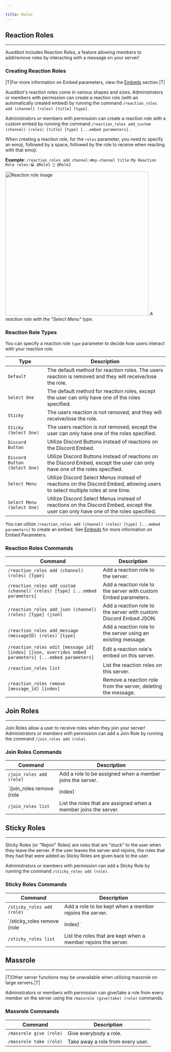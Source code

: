 ```yaml
---

title: Roles
---
```


## Reaction Roles

-----

Auxdibot includes Reaction Roles, a feature allowing members to add/remove roles by interacting with a message on your server!

### Creating Reaction Roles

|T|For more information on Embed parameters, view the [Embeds](/docs/embeds) section.|T|

Auxdibot's reaction roles come in various shapes and sizes. Administrators or members with permission can create a reaction role (with an automatically created embed) by running the command `/reaction_roles add (channel) (roles) [title] [type]`.

Administrators or members with permission can create a reaction role with a custom embed by running the command `/reaction_roles add_custom (channel) (roles) [title] [type] [...embed parameters]` .

When creating a reaction role, for the `roles` parameter, you need to specify an emoji, followed by a space, followed by the role to receive when reacting with that emoji.

**Example**: `/reaction_roles add channel:#my-channel title:My Reaction Role roles:😀 @Role1 🤖 @Role2`

<p class="image">
<img alt="Reaction role image" src="/docs/_assets/reaction_role.png" width=450/>
<em>A reaction role with the "Select Menu" type.</em>
</p>

### Reaction Role Types

You can specify a reaction role `type` parameter to decide how users interact with your reaction role.

| Type | Description |
|-----------|-------------|
| `Default` | The default method for reaction roles. The users reaction is removed and they will receive/lose the role. |
| `Select One`   |  The default method for reaction roles, except the user can only have one of the roles specified. |
| `Sticky` | The users reaction is not removed, and they will receive/lose the role. |
| `Sticky (Select One)` | The users reaction is not removed, except the user can only have one of the roles specified. |
| `Discord Button` | Utilize Discord Buttons instead of reactions on the Discord Embed. |
| `Discord Button (Select One)` | Utilize Discord Buttons instead of reactions on the Discord Embed, except the user can only have one of the roles specified. |
| `Select Menu` | Utilize Discord Select Menus instead of reactions on the Discord Embed, allowing users to select multiple roles at one time. |
| `Select Menu (Select One)` | Utilize Discord Select Menus instead of reactions on the Discord Embed, except the user can only have one of the roles specified. |

You can utilize `/reaction_roles add (channel) (roles) [type] [...embed parameters]` to create an embed. See [Embeds](/docs/embeds) for more information on Embed Parameters.


### Reaction Roles Commands



| Command | Description |
| --- | --- |
| `/reaction_roles add (channel) (roles) [type]` | Add a reaction role to the server. |
| `/reaction_roles add_custom (channel) (roles) [type] [...embed parameters]` | Add a reaction role to the server with custom Embed parameters. |
| `/reaction_roles add_json (channel) (roles) [type] (json)` | Add a reaction role to the server with custom Discord Embed JSON. |
| `/reaction_roles add_message (messageID) (roles) [type]` | Add a reaction role to the server using an existing message. |
| `/reaction_roles edit [message_id] [index] [json, overrides embed parameters] [...embed parameters]` | Edit a reaction role's embed on this server. |
| `/reaction_roles list` | List the reaction roles on this server. |
| `/reaction_roles remove [message_id] [index]` | Remove a reaction role from the server, deleting the message. |
 
## Join Roles

-----

Join Roles allow a user to receive roles when they join your server! Administrators or members with permission can add a Join Role by running the command `/join_roles add (role)`.

### Join Roles Commands

| Command | Description |
| --- | --- |
| `/join_roles add (role)` | Add a role to be assigned when a member joins the server. |
| `/join_roles remove (role|index)` | Remove a role that is assigned when a member joins the server. If you've deleted the role, use the index parameter, which is the placement of the item on /join_roles list. |
| `/join_roles list` | List the roles that are assigned when a member joins the server. |
 
## Sticky Roles

-----

Sticky Roles (or "Rejoin" Roles) are roles that are "stuck" to the user when they leave the server. If the user leaves the server and rejoins, the roles that they had that were added as Sticky Roles are given back to the user.

Administrators or members with permission can add a Sticky Role by running the command `/sticky_roles add (role)`.

### Sticky Roles Commands

| Command | Description |
| --- | --- |
| `/sticky_roles add (role)` | Add a role to be kept when a member rejoins the server. |
| `/sticky_roles remove (role|index)` | Remove a role that is kept when a member rejoins the server. If you've deleted the role, use the index parameter, which is the placement of the item on /sticky_roles list. |
| `/sticky_roles list` | List the roles that are kept when a member rejoins the server. |

## Massrole

-----

|T|Other server functions may be unavailable when utilizing massrole on large servers.|T|

Administrators or members with permission can give/take a role from every member on the server using the `/massrole (give|take) (role)` commands.

### Massrole Commands

| Command | Description |
| --- | --- |
| `/massrole give (role)` | Give everybody a role. |
| `/massrole take (role)` | Take away a role from every user. |
 